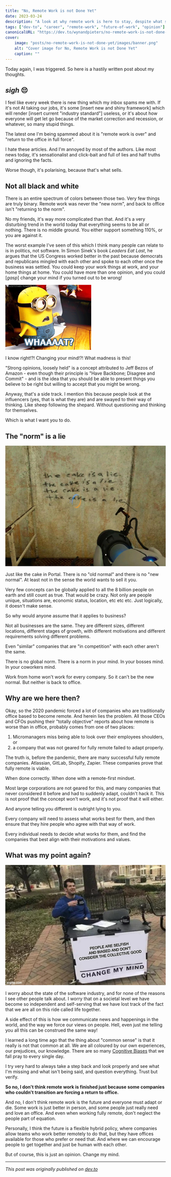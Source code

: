 ```yaml
---
title: "No, Remote Work is not Done Yet"
date: 2023-03-24
description: "A look at why remote work is here to stay, despite what some executives might want you to believe"
tags: ["dev-to", "career", "remote-work", "future-of-work", "opinion"]
canonicalURL: "https://dev.to/wynandpieters/no-remote-work-is-not-done-yet-59d0"
cover:
    image: "posts/no-remote-work-is-not-done-yet/images/banner.png"
    alt: "Cover image for No, Remote Work is not Done Yet"
    caption: ""
---
```


Today again, I was triggered. So here is a hastily written post about my thoughts.

## _sigh_ 😔

I feel like every week there is new thing which my inbox spams me with. If it's not AI taking our jobs, it's some [insert new and shiny framework] which will render [insert current "industry standard"] useless, or it's about how everyone will get let go because of the market correction and recession, or whatever, so many stupid things.

The latest one I'm being spammed about it is "remote work is over" and "return to the office in full force".

I hate these articles. And I'm annoyed by most of the authors. Like most news today, it's sensationalist and click-bait and full of lies and half truths and ignoring the facts.

Worse though, it's polarising, because that's what sells.

## Not all black and white

There is an entire spectrum of colors between those two. Very few things are truly binary. Remote work was never the "new norm", and back to office isn't "returning to the norm".

No my friends, it's way more complicated than that. And it's a very disturbing trend in the world today that everything seems to be all or nothing. There is no middle ground. You either support something 110%, or you are against it.

The worst example I've seen of this which I think many people can relate to is in politics, not software. In Simon Sinek's book _Leaders Eat Last_, he argues that the US Congress worked better in the past because democrats and republicans mingled with each other and spoke to each other once the business was settled. You could keep your work things at work, and your home things at home. You could have more than one opinion, and you could [*gasp*] change your mind if you turned out to be wrong!

![Suprised Minion "WHAT!"](images/4yv60wvfjmprazh9loqh.gif)

I know right!?! Changing your mind!?! What madness is this!

"Strong opinions, loosely held" is a concept attributed to Jeff Bezos of Amazon - even though their principle is "Have Backbone; Disagree and Commit" - and is the idea that you should be able to present things you believe to be right but willing to accept that you might be wrong.

Anyway, that's a side track. I mention this because people look at the influencers (yes, that is what they are) and are swayed to their way of thinking. Like sheep following the shepard. Without questioning and thinking for themselves.

Which is what I want you to do.

## The "norm" is a lie

![cake is a lie portal screenshot](images/0jhavmomv3i42aaqhy4v.jpg)

Just like the cake in Portal. There is no "old normal" and there is no "new normal". At least not in the sense the world wants to sell it you.

Very few concepts can be globally applied to all the 8 billion people on earth and still count as true. That would be crazy. Not only are people unique, situations are, economic status, location, etc etc etc. Just logically, it doesn't make sense.

So why would anyone assume that it applies to business?

Not all businesses are the same. They are different sizes, different locations, different stages of growth, with different motivations and different requirements solving different problems.

Even "similar" companies that are "in competition" with each other aren't the same.

There is no global norm. There is a norm in your mind. In your bosses mind. In your coworkers mind.

Work from home won't work for every company. So it can't be the new normal. But neither is back to office.

## Why are we here then?

Okay, so the 2020 pandemic forced a lot of companies who are traditionally office based to become remote. And herein lies the problem. All those CEOs and CFOs pushing their "totally objective" reports about how remote is worse than in office, probably comes from one of two places:

1. Micromanagers miss being able to look over their employees shoulders, or
2. a company that was not geared for fully remote failed to adapt properly.

The truth is, before the pandemic, there are many successful fully remote companies. Atlassian, GitLab, Shopify, Zapier. These companies prove that fully remote is viable.

When done correctly. When done with a remote-first mindset.

Most large corporations are not geared for this, and many companies that never considered it before and had to suddenly adapt, couldn't hack it. This is not proof that the concept won't work, and it's not proof that it will either.

And anyone telling you different is outright lying to you.

Every company will need to assess what works best for them, and then ensure that they hire people who agree with that way of work.

Every individual needs to decide what works for them, and find the companies that best align with their motivations and values.

## What was my point again?

![change my mind meme - people are selfish](images/nn28ulwoq5381950qj1k.jpeg)
 
I worry about the state of the software industry, and for none of the reasons I see other people talk about. I worry that on a societal level we have become so independent and self-serving that we have lost track of the fact that we are all on this ride called life together.

A side effect of this is how we communicate news and happenings in the world, and the way we force our views on people. Hell, even just me telling you all this can be construed the same way!

I learned a long time ago that the thing about "common sense" is that it really is not that common at all. We are all coloured by our own experiences, our prejudices, our knowledge. There are so many [Cognitive Biases](https://thedecisionlab.com/biases-index) that we fall pray to every single day.

I try very hard to always take a step back and look properly and see what I'm missing and what isn't being said, and question everything. Trust but verify.

**So no, I don't think remote work is finished just because some companies who couldn't transition are forcing a return to office.**

And no, I don't think remote work is the future and everyone must adapt or die. Some work is just better in person, and some people just really need and love an office. And even when working fully remote, don't neglect the people part of equation.

Personally, I think the future is a flexible hybrid policy, where companies allow teams who work better remotely to do that, but they have offices available for those who prefer or need that. And where we can encourage people to get together and just be human with each other.

But of course, this is just an opinion. Change my mind.

---
*This post was originally published on [dev.to](https://dev.to/wynandpieters/no-remote-work-is-not-done-yet-59d0)* 